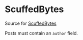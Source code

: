 # ScuffedBytes

Source for [ScuffedBytes](http://scuffedbytes.com)

Posts must contain an `author` field.